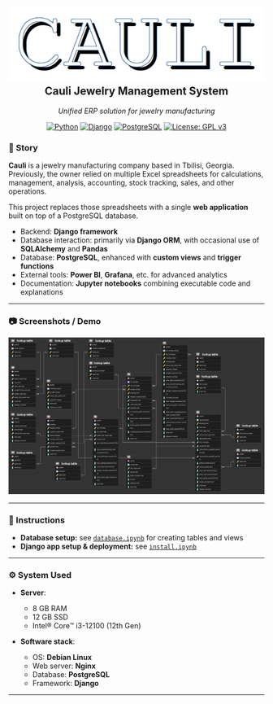 <h2 align="center">
  <a href="#"><img src="cauli_logo.png" alt="Cauli Logo"></a>
  <br>
  <b>Cauli Jewelry Management System</b>
</h2>

<p align="center">
  <i>Unified ERP solution for jewelry manufacturing</i>
</p>

<p align="center">
  <a href="https://www.python.org/"><img src="https://img.shields.io/badge/Python-3.11-blue.svg?logo=python&logoColor=white" alt="Python"></a>
  <a href="https://www.djangoproject.com/"><img src="https://img.shields.io/badge/Django-4.2-green.svg?logo=django&logoColor=white" alt="Django"></a>
  <a href="https://www.postgresql.org/"><img src="https://img.shields.io/badge/PostgreSQL-15-blue.svg?logo=postgresql&logoColor=white" alt="PostgreSQL"></a>
  <a href="https://www.gnu.org/licenses/gpl-3.0"><img src="https://img.shields.io/badge/License-GPLv3-orange.svg" alt="License: GPL v3"></a>
</p>

### 📖 Story

**Cauli** is a jewelry manufacturing company based in Tbilisi, Georgia.  
Previously, the owner relied on multiple Excel spreadsheets for calculations, management, analysis, accounting, stock tracking, sales, and other operations.  

This project replaces those spreadsheets with a single **web application** built on top of a PostgreSQL database.  

- Backend: **Django framework**  
- Database interaction: primarily via **Django ORM**, with occasional use of **SQLAlchemy** and **Pandas**  
- Database: **PostgreSQL**, enhanced with **custom views** and **trigger functions**  
- External tools: **Power BI**, **Grafana**, etc. for advanced analytics  
- Documentation: **Jupyter notebooks** combining executable code and explanations  

---

### 📷 Screenshots / Demo

<p align="center">
  <img src="db_erp.png" alt="Database ERP Screenshot" width="800">
</p>

---

### 📘 Instructions

- **Database setup:** see [`database.ipynb`](database.ipynb) for creating tables and views  
- **Django app setup & deployment:** see [`install.ipynb`](install.ipynb)  

---

### ⚙️ System Used

- **Server**:  
  - 8 GB RAM  
  - 12 GB SSD  
  - Intel® Core™ i3-12100 (12th Gen)  

- **Software stack**:  
  - OS: **Debian Linux**  
  - Web server: **Nginx**  
  - Database: **PostgreSQL**  
  - Framework: **Django**  

---
